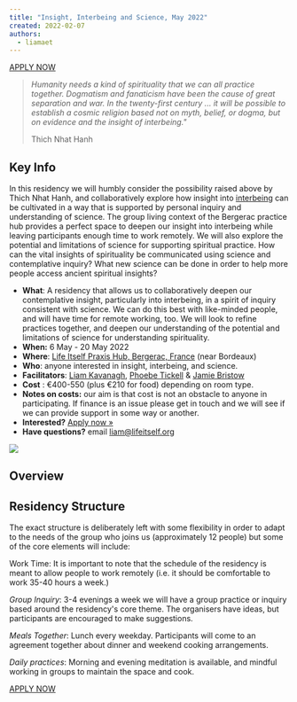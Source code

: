 ```yaml
---
title: "Insight, Interbeing and Science, May 2022"
created: 2022-02-07
authors: 
  - liamaet
---
```


[APPLY NOW](https://docs.google.com/forms/d/e/1FAIpQLSdiykDKyZR6DgtPKeYuNePy9sWc-qkIc4BVfKBRjkFWKvFp-g/viewform)

> _Humanity needs a kind of spirituality that we can all practice together. Dogmatism and fanaticism have been the cause of great separation and war. In the twenty-first century ... it will be possible to establish a cosmic religion based not on myth, belief, or dogma, but on evidence and the insight of interbeing."_
> 
> Thich Nhat Hanh

## Key Info

In this residency we will humbly consider the possibility raised above by Thich Nhat Hanh, and collaboratively explore how insight into [interbeing](https://www.mindfulnessbell.org/archive/tag/interbeing) can be cultivated in a way that is supported by personal inquiry and understanding of science. The group living context of the Bergerac practice hub provides a perfect space to deepen our insight into interbeing while leaving participants enough time to work remotely. We will also explore the potential and limitations of science for supporting spiritual practice. How can the vital insights of spirituality be communicated using science and contemplative inquiry? What new science can be done in order to help more people access ancient spiritual insights?

- **What**: A residency that allows us to collaboratively deepen our contemplative insight, particularly into interbeing, in a spirit of inquiry consistent with science. We can do this best with like-minded people, and will have time for remote working, too. We will look to refine practices together, and deepen our understanding of the potential and limitations of science for understanding spirituality.
- **When:** 6 May - 20 May 2022
- **Where**: [Life Itself Praxis Hub, Bergerac, France](https://lifeitself.org/hubs/bergerac/) (near Bordeaux)
- **Who**: anyone interested in insight, interbeing, and science.
- **Facilitators**: [Liam Kavanagh](https://lifeitself.org/people/), [Phoebe Tickell](http://www.phoebetickell.com/) & [Jamie Bristow](https://www.jamiebristow.com/)
- **Cost** : €400-550 (plus €210 for food) depending on room type.  
- **Notes on costs:** our aim is that cost is not an obstacle to anyone in participating. If finance is an issue please get in touch and we will see if we can provide support in some way or another.
- **Interested?** [Apply now »](https://docs.google.com/forms/d/e/1FAIpQLSdiykDKyZR6DgtPKeYuNePy9sWc-qkIc4BVfKBRjkFWKvFp-g/viewform)
- **Have questions?** email liam@lifeitself.org

![](assets/images/gabriel-jimenez-jin4W1HqgL4-unsplash-scaled-e1637582767309-1024x941.jpg)

## Overview

## Residency Structure

The exact structure is deliberately left with some flexibility in order to adapt to the needs of the group who joins us (approximately 12 people) but some of the core elements will include:

Work Time: It is important to note that the schedule of the residency is meant to allow people to work remotely (i.e. it should be comfortable to work 35-40 hours a week.)

_Group Inquiry_: 3-4 evenings a week we will have a group practice or inquiry based around the residency's core theme. The organisers have ideas, but participants are encouraged to make suggestions.

_Meals Together_: Lunch every weekday. Participants will come to an agreement together about dinner and weekend cooking arrangements.

_Daily practices_: Morning and evening meditation is available, and mindful working in groups to maintain the space and cook.

[APPLY NOW](https://docs.google.com/forms/d/e/1FAIpQLSdiykDKyZR6DgtPKeYuNePy9sWc-qkIc4BVfKBRjkFWKvFp-g/viewform)
